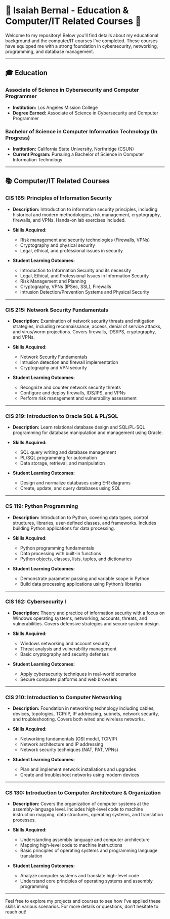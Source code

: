 # 🌟 Isaiah Bernal - Education & Computer/IT Related Courses 🌟

Welcome to my repository! Below you'll find details about my educational background and the computer/IT courses I've completed. These courses have equipped me with a strong foundation in cybersecurity, networking, programming, and database management.

---

## 🎓 **Education**

### **Associate of Science in Cybersecurity and Computer Programmer**
- **Institution:** Los Angeles Mission College
- **Degree Earned:** Associate of Science in Cybersecurity and Computer Programmer

### **Bachelor of Science in Computer Information Technology (In Progress)**
- **Institution:** California State University, Northridge (CSUN)
- **Current Program:** Pursuing a Bachelor of Science in Computer Information Technology

---

## 📚 **Computer/IT Related Courses**

### **CIS 165: Principles of Information Security**
- **Description:** Introduction to information security principles, including historical and modern methodologies, risk management, cryptography, firewalls, and VPNs. Hands-on lab exercises included.
  
- **Skills Acquired:**
  - Risk management and security technologies (Firewalls, VPNs)
  - Cryptography and physical security
  - Legal, ethical, and professional issues in security

- **Student Learning Outcomes:**
  - Introduction to Information Security and its necessity
  - Legal, Ethical, and Professional Issues in Information Security
  - Risk Management and Planning
  - Cryptography, VPNs (IPSec, SSL), Firewalls
  - Intrusion Detection/Prevention Systems and Physical Security

---

### **CIS 215: Network Security Fundamentals**
- **Description:** Examination of network security threats and mitigation strategies, including reconnaissance, access, denial of service attacks, and virus/worm projections. Covers firewalls, IDS/IPS, cryptography, and VPNs.

- **Skills Acquired:**
  - Network Security Fundamentals
  - Intrusion detection and firewall implementation
  - Cryptography and VPN security

- **Student Learning Outcomes:**
  - Recognize and counter network security threats
  - Configure and deploy firewalls, IDS/IPS, and VPNs
  - Perform risk management and vulnerability assessment

---

### **CIS 219: Introduction to Oracle SQL & PL/SQL**
- **Description:** Learn relational database design and SQL/PL-SQL programming for database manipulation and management using Oracle.

- **Skills Acquired:**
  - SQL query writing and database management
  - PL/SQL programming for automation
  - Data storage, retrieval, and manipulation

- **Student Learning Outcomes:**
  - Design and normalize databases using E-R diagrams
  - Create, update, and query databases using SQL

---

### **CS 119: Python Programming**
- **Description:** Introduction to Python, covering data types, control structures, libraries, user-defined classes, and frameworks. Includes building Python applications for data processing.

- **Skills Acquired:**
  - Python programming fundamentals
  - Data processing with built-in functions
  - Python objects, classes, lists, tuples, and dictionaries

- **Student Learning Outcomes:**
  - Demonstrate parameter passing and variable scope in Python
  - Build data processing applications using Python’s libraries

---

### **CIS 162: Cybersecurity I**
- **Description:** Theory and practice of information security with a focus on Windows operating systems, networking, accounts, threats, and vulnerabilities. Covers defensive strategies and secure system design.

- **Skills Acquired:**
  - Windows networking and account security
  - Threat analysis and vulnerability management
  - Basic cryptography and security defenses

- **Student Learning Outcomes:**
  - Apply cybersecurity techniques in real-world scenarios
  - Secure computer platforms and web browsers

---

### **CIS 210: Introduction to Computer Networking**
- **Description:** Foundation in networking technology including cables, devices, topologies, TCP/IP, IP addressing, subnets, network security, and troubleshooting. Covers both wired and wireless networks.

- **Skills Acquired:**
  - Networking fundamentals (OSI model, TCP/IP)
  - Network architecture and IP addressing
  - Network security techniques (NAT, PAT, VPNs)

- **Student Learning Outcomes:**
  - Plan and implement network installations and upgrades
  - Create and troubleshoot networks using modern devices

---

### **CS 130: Introduction to Computer Architecture & Organization**
- **Description:** Covers the organization of computer systems at the assembly-language level. Includes high-level code to machine instruction mapping, data structures, operating systems, and translation processes.

- **Skills Acquired:**
  - Understanding assembly language and computer architecture
  - Mapping high-level code to machine instructions
  - Basic principles of operating systems and programming language translation

- **Student Learning Outcomes:**
  - Analyze computer systems and translate high-level code
  - Understand core principles of operating systems and assembly programming

---

Feel free to explore my projects and courses to see how I've applied these skills in various scenarios. For more details or questions, don’t hesitate to reach out!

